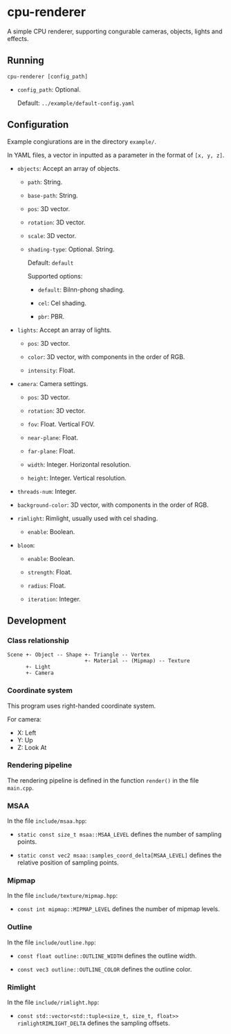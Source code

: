 # cpu-renderer

A simple CPU renderer, supporting congurable cameras, objects, lights and effects.

## Running

```
cpu-renderer [config_path]
```

- `config_path`: Optional.

  Default: `../example/default-config.yaml`

## Configuration

Example congiurations are in the directory `example/`.

In YAML files, a vector in inputted as a parameter in the format of `[x, y, z]`.

- `objects`: Accept an array of objects.

  - `path`: String.

  - `base-path`: String.

  - `pos`: 3D vector.

  - `rotation`: 3D vector.

  - `scale`: 3D vector.

  - `shading-type`: Optional. String.

    Default: `default`

    Supported options:

    - `default`: Bilnn-phong shading.

    - `cel`: Cel shading.

    - `pbr`: PBR.

- `lights`: Accept an array of lights.

  - `pos`: 3D vector.

  - `color`: 3D vector, with components in the order of RGB.

  - `intensity`: Float.

- `camera`: Camera settings.

  - `pos`: 3D vector.

  - `rotation`: 3D vector.

  - `fov`: Float. Vertical FOV.

  - `near-plane`: Float.

  - `far-plane`: Float.

  - `width`: Integer. Horizontal resolution.

  - `height`: Integer. Vertical resolution.

- `threads-num`: Integer.

- `background-color`: 3D vector, with components in the order of RGB.

- `rimlight`: Rimlight, usually used with cel shading.

  - `enable`: Boolean.

- `bloom`:

  - `enable`: Boolean.

  - `strength`: Float.

  - `radius`: Float.

  - `iteration`: Integer.

## Development

### Class relationship

```
Scene +- Object -- Shape +- Triangle -- Vertex
                         +- Material -- (Mipmap) -- Texture
      +- Light
      +- Camera
```

### Coordinate system

This program uses right-handed coordinate system.

For camera:

- X: Left
- Y: Up
- Z: Look At

### Rendering pipeline

The rendering pipeline is defined in the function `render()` in the file `main.cpp`.

### MSAA

In the file `include/msaa.hpp`:

- `static const size_t msaa::MSAA_LEVEL` defines the number of sampling points.

- `static const vec2 msaa::samples_coord_delta[MSAA_LEVEL]` defines the relative position of sampling points.

### Mipmap

In the file `include/texture/mipmap.hpp`:

- `const int mipmap::MIPMAP_LEVEL` defines the number of mipmap levels.

### Outline

In the file `include/outline.hpp`:

- `const float outline::OUTLINE_WIDTH` defines the outline width.

- `const vec3 outline::OUTLINE_COLOR` defines the outline color.

### Rimlight

In the file `include/rimlight.hpp`:

- `const std::vector<std::tuple<size_t, size_t, float>> rimlightRIMLIGHT_DELTA` defines the sampling offsets.